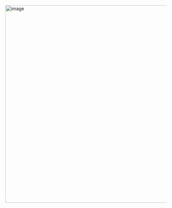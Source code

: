 <img width="1279" height="620" alt="image" src="https://github.com/user-attachments/assets/d1d0c126-cfd6-4828-a8e9-712ecf4f7814" />
